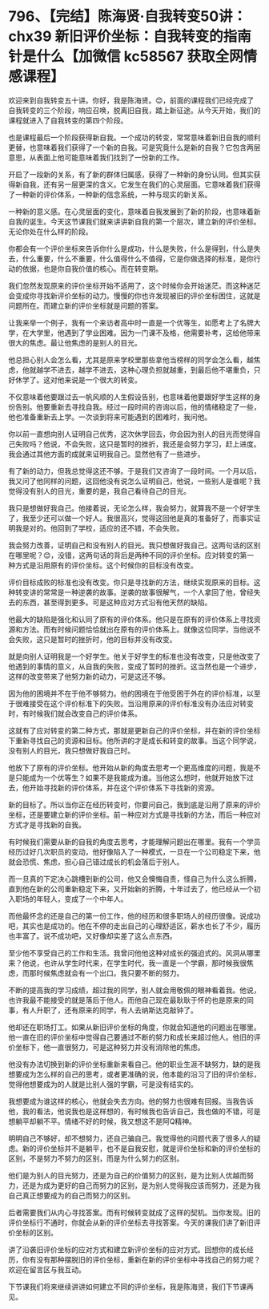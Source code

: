 # 796、【完结】陈海贤·自我转变50讲：chx39 新旧评价坐标：自我转变的指南针是什么【加微信 kc58567 获取全网情感课程】

欢迎来到自我转变五十讲。你好，我是陈海贤。😊，前面的课程我们已经完成了自我转变的三个阶段，响应召唤，脱离旧自我，踏上新征途。从今天开始，我们的课程就进入了自我转变的第四个阶段。

也是课程最后一个阶段获得新自我。一个成功的转变，常常意味着新旧自我的顺利更替，也意味着我们获得了一个新的自我。可是究竟什么是新的自我？它包含两层意思，从表面上他可能意味着我们找到了一份新的工作。

开启了一段新的关系，有了新的群体归属感，获得了一种新的身份认同。但其实获得新自我，还有另一层更深的含义。它发生在我们的心灵层面。它意味着我们获得了一种新的评价体系，一种新的信念系统，一种与现实的新关系。

一种新的意义感。在心灵层面的变化，意味着自我发展到了新的阶段，也意味着新自我的诞生。今天这节课我们就来讲讲新自我的第一个层次，建立新的评价坐标。无论你处在什么样的阶段。

你都会有一个评价坐标来告诉你什么是成功，什么是失败，什么是得到，什么是失去，什么重要，什么不重要，什么值得什么不值得，它是你做选择的标准，是你行动的依据，也是你自我价值的核心。而在转变期。

我们忽然发现原来的评价坐标开始不适用了，这个时候你会开始迷茫。而这种迷茫会变成你寻找新评价坐标的动力。慢慢的你也许发现被旧的评价坐标困住，这就是问题所在。而建立新的评价坐标就是问题的答案。

让我来举一个例子，我有一个来访者高中时一直是一个优等生，如愿考上了名牌大学，在大学里，他遇到了学业困难。因为一门课不及格，他需要补考，这给他带来很大的焦虑。最让他焦虑的是别人的目光。

他总担心别人会怎么看，尤其是原来学校里那些拿他当榜样的同学会怎么看，越焦虑，他就越学不进去，越学不进去，这种心理负担就越重，到最后他不堪重负，只好休学了。这对他来说是一个很大的转变。

不仅意味着他要跟过去一帆风顺的人生假设告别，也意味着他要跟好学生这样的身份告别。他要重新去寻找自我。经过一段时间的咨询以后，他的情绪稳定了一些，他也准备重新去上学。一次谈到将来可能遇到的困难时，我问他。

你以前一直想向别人证明自己优秀，这次休学回去，你会因为别人的目光而觉得自己失败吗？他说，不会失败，这只是暂时的挫折，我还是会努力学习，赶上进度。我会通过其他方面的成就来证明我自己。显然他有了一些进步。

有了新的动力，但我总觉得这还不够。于是我们又咨询了一段时间。一个月以后，我又问了他同样的问题，这回他没有说怎么证明自己，他说，一些别人是谁呢？我觉得没有别人的目光，重要的是，我自己看待自己的目光。

我只是想做好我自己。他接着说，无论怎么样，我会努力，就算我不是一个好学生了，我至少还可以做一个好人。我很高兴，觉得这回他是真的准备好了，而事实证明我是对的。他回到了学校，适应的还不错，不会失败。

我会努力改善，证明自己和没有别人的目光。我只想做好我自己。这两句话的区别在哪里呢？😊，没错，这两句话的背后是两种不同的评价坐标。应对转变的第一种方式是沿用原有的评价坐标。这个时候你的目标没有改变。

评价目标成败的标准也没有改变。你只是寻找新的方法，继续实现原来的目标。这种转变讲的常常是一种逆袭的故事。逆袭的故事很解气，一个人拿回了他，曾经失去的东西，甚至得到更多。可是这种应对方式沿有他天然的缺陷。

他最大的缺陷是强化和认同了原有的评价体系。他只是在原有的评价体系上寻找资源和方法。而有时候问题恰恰就出在原有的评价体系上。就像这位同学，当他说不会失败，这只是暂时的挫折时，他的目标并没有改变。

就是向别人证明我是一个好学生。他关于好学生的标准也没有改变，只是他改变了他遇到的事情的意义，从自我的失败，变成了暂时的挫折。这当然也是一个进步，这样的改变带来了他努力新的动力，可是这还不够。

因为他的困境并不在于他不够努力。他的困境在于他受困于外在的评价标准，以至于很难接受在这个评价标准下的失败。当沿用原来的评价标准没有办法应对转变时，有时候我们就会改变自己的评价体系。

这就有了应对转变的第二种方式，那就是更新自己的评价坐标，并在新的评价坐标下重新寻找自己的资源和目标。他所讲的才是成长和转变的故事。当这个同学说，没有别人的目光，我只想做好我自己时。

他放下了原有的评价坐标。他开始从新的角度去思考一个更高维度的问题，我是不是只能成为一个优等生？如果不是我能成为谁。当他这么想时，他就开始放下过去，他开始寻找新的评价体系，并在这个评价体系下寻找新的资源。

新的目标了。所以当你正在经历转变时，你要问自己，我到底是沿用了原来的评价坐标，还是要建立新的评价坐标。前一种应对方式是寻找新的方法，而后一种应对方式才是寻找新的自我。

有时候我们需要从新的自我的角度去思考，才能理解问题出在哪里。我有一个学员经历过好几次职员的变动，他好像陷入了一种模式，一旦在一个公司稳定下来，他就会恐慌、焦虑，担心自己错过成长的机会落后于别人。

而一旦真的下定决心跳槽到新的公司，他又会懊悔自责，怪自己为什么这么折腾，直到他在新的公司重新稳定下来，又开始新的折腾，十年过去了，他已经从一个初入职场的年轻人，变成了一个中年人。

而他最怀念的还是自己的第一份工作，他的经历和很多职场人的经历很像。说成功吧，其实也是成功的。他在不停的走出自己的心理舒适区，薪水也长了不少，履历也丰富了。说不成功吧，又好像却实差了这么点东西。

至少他不享受自己的工作和生活。我曾问他他这种对成长的强迫式的。风洞从哪里来？他说，也许从学生时代来，在学生时代，我一直是一个学霸，那时候我很焦虑，而那时候焦虑就会有一个出口。我只要不断的努力。

不断的提高我的学习成绩，超过我的同学，别人就会用敬佩的眼神看着我。他说，也许我最不能接受的就是落后于他人。而他自己现在最耿耿于怀的也是原来的同事，有人升职了，还有原来的同学，有人去纳斯达克敲钟了。

他却还在职场打工。如果从新旧评价坐标的角度，你就会知道他的问题出在哪里。他一直在旧的评价坐标中觉得自己要通过不断的努力和成长来超过他人。他旧的评价坐标下，他一直很努力，可是这种努力并没有消除他的焦虑。

他没有办法切换到新的评价坐标重新来看自己。他的职业生涯不缺努力，缺的是我想要成为怎么样的自己的思考，或者更准确的说，他本能的沿习了旧的评价坐标，觉得他想要成为的人就是比别人强的学霸，可是没有结实的。

我想要成为谁这样的核心，他就会失去方向。他的努力也很难有回报。当我告诉他，我的看法，他说我也是这样想的，有时候我也告诉自己，我也做的不错，可是想躺平却躺不平。情绪不好的时候，我又想这不是阿Q精神。

明明自己不够好，却不想努力，还自己骗自己。我觉得他的问题代表了很多人的疑虑。新的评价坐标并不是躺平，也不是自我安慰，就是评价坐标和新的评价坐标的区别，不是努力不努力的区别，而是为什么努力的区别。

他们是为别人的目光努力，还是为自己的价值努力的区别，是为比别人优越而努力，还是为成为更好的自己而努力的区别，是为别人觉得我应该而努力，还是为我自己真正想要成为的自己而努力的区别。

后者需要我们从内心寻找答案。而有时候转变就成了这样的契机。当你发现。旧的评价坐标行不通时，你就会从新的评价坐标去寻找答案。今天的课我们讲了新旧评价坐标的区别。

讲了沿袭旧评价坐标的应对方式和建立新评价坐标的应对方式。回想你的成长经历，你有没有那种摆脱旧的评价坐标，重新在新的评价坐标中寻找自己的努力呢？欢迎在留言区与我互动。

下节课我们将来继续讲讲如何建立不同的评价坐标，我是陈海贤，我们下节课再见。